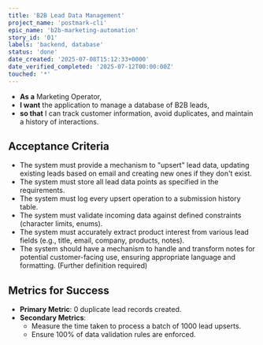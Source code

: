 ```yaml
---
title: 'B2B Lead Data Management'
project_name: 'postmark-cli'
epic_name: 'b2b-marketing-automation'
story_id: '01'
labels: 'backend, database'
status: 'done'
date_created: '2025-07-08T15:12:33+0000'
date_verified_completed: '2025-07-12T00:00:00Z'
touched: '*'
---
```


- **As a** Marketing Operator,
- **I want** the application to manage a database of B2B leads,
- **so that** I can track customer information, avoid duplicates, and maintain a history of interactions.

## Acceptance Criteria

- The system must provide a mechanism to "upsert" lead data, updating existing leads based on email and creating new ones if they don't exist.
- The system must store all lead data points as specified in the requirements.
- The system must log every upsert operation to a submission history table.
- The system must validate incoming data against defined constraints (character limits, enums).
- The system must accurately extract product interest from various lead fields (e.g., title, email, company, products, notes).
- The system should have a mechanism to handle and transform notes for potential customer-facing use, ensuring appropriate language and formatting. (Further definition required)

## Metrics for Success

- **Primary Metric**: 0 duplicate lead records created.
- **Secondary Metrics**:
  - Measure the time taken to process a batch of 1000 lead upserts.
  - Ensure 100% of data validation rules are enforced.
